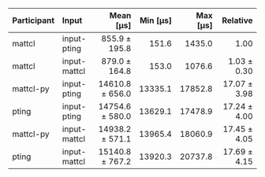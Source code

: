 | Participant | Input | Mean [µs] | Min [µs] | Max [µs] | Relative |
|:---|:---|---:|---:|---:|---:|
| mattcl | input-pting | 855.9 ± 195.8 | 151.6 | 1435.0 | 1.00 |
| mattcl | input-mattcl | 879.0 ± 164.8 | 153.0 | 1076.6 | 1.03 ± 0.30 |
| mattcl-py | input-pting | 14610.8 ± 656.0 | 13335.1 | 17852.8 | 17.07 ± 3.98 |
| pting | input-pting | 14754.6 ± 580.0 | 13629.1 | 17478.9 | 17.24 ± 4.00 |
| mattcl-py | input-mattcl | 14938.2 ± 571.1 | 13965.4 | 18060.9 | 17.45 ± 4.05 |
| pting | input-mattcl | 15140.8 ± 767.2 | 13920.3 | 20737.8 | 17.69 ± 4.15 |
